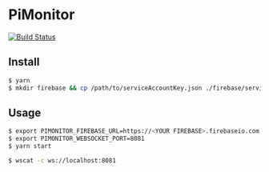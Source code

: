 # PiMonitor
[![Build Status](https://travis-ci.org/prince0203/PiMonitor.svg?branch=master)](https://travis-ci.org/prince0203/PiMonitor)

## Install

```sh
$ yarn
$ mkdir firebase && cp /path/to/serviceAccountKey.json ./firebase/serviceAccountKey.json
```

## Usage

```sh
$ export PIMONITOR_FIREBASE_URL=https://<YOUR FIREBASE>.firebaseio.com
$ export PIMONITOR_WEBSOCKET_PORT=8081
$ yarn start
```

```sh
$ wscat -c ws://localhost:8081
```

